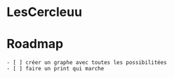 # LesCercleuu

# Roadmap
    - [ ] créer un graphe avec toutes les possibilitées
    - [ ] faire un print qui marche
